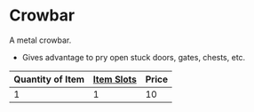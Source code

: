 # Crowbar

A metal crowbar.

* Gives advantage to pry open stuck doors, gates, chests, etc.

|Quantity of Item|[Item Slots](../../../../../Player%20Characters/Derived%20Statistics/Item%20Slots.md)|Price|
|----------------|----------|-----|
|1|1|10|
